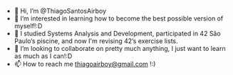 - 👋 Hi, I’m @ThiagoSantosAirboy
- 👀 I’m interested in learning how to become the best possible version of myself!:D
- 🌱 I studied Systems Analysis and Development, participated in 42 São Paulo’s piscine, and now I'm revising 42’s exercise lists.
- 💞️ I’m looking to collaborate on pretty much anything, I just want to learn as much as I can!:D
- 📫 How to reach me thiagoairboy@gmail.com !:)

<!---
ThiagoSantosAirboy/ThiagoSantosAirboy is a ✨ special ✨ repository because its `README.md` (this file) appears on your GitHub profile.
You can click the Preview link to take a look at your changes.
--->
